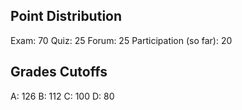 ## Point Distribution
Exam: 70
Quiz: 25
Forum: 25
Participation (so far): 20

## Grades Cutoffs
A: 126
B: 112
C: 100
D: 80